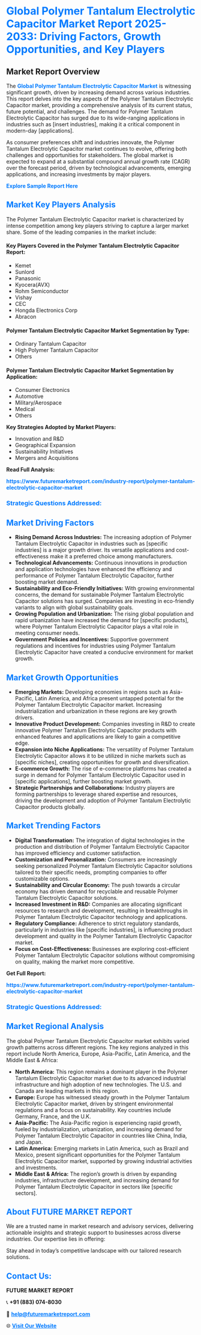 <h1 style="color: #007BFF;">Global Polymer Tantalum Electrolytic Capacitor Market Report 2025-2033: Driving Factors, Growth Opportunities, and Key Players</h1>

<section id="overview">
<h2>Market Report Overview</h2>
<p>The <a href="https://www.futuremarketreport.com/industry-report/polymer-tantalum-electrolytic-capacitor-market" style="color: #007BFF; text-decoration: none;"><strong>Global Polymer Tantalum Electrolytic Capacitor Market</strong></a> is witnessing significant growth, driven by increasing demand across various industries. This report delves into the key aspects of the Polymer Tantalum Electrolytic Capacitor market, providing a comprehensive analysis of its current status, future potential, and challenges. The demand for Polymer Tantalum Electrolytic Capacitor has surged due to its wide-ranging applications in industries such as [insert industries], making it a critical component in modern-day [applications].</p>
<p>As consumer preferences shift and industries innovate, the Polymer Tantalum Electrolytic Capacitor market continues to evolve, offering both challenges and opportunities for stakeholders. The global market is expected to expand at a substantial compound annual growth rate (CAGR) over the forecast period, driven by technological advancements, emerging applications, and increasing investments by major players.</p>
</section>

<section id="overview">
<p><a href="https://www.futuremarketreport.com/request-sample/reportId=75838" style="color: #007BFF; text-decoration: none;"><strong>Explore Sample Report Here</strong></a></p>
</section>

<section id="key-players">
<h2 style="color: #007BFF;">Market Key Players Analysis</h2>
<p>The Polymer Tantalum Electrolytic Capacitor market is characterized by intense competition among key players striving to capture a larger market share. Some of the leading companies in the market include:</p>
<h4>Key Players Covered in the Polymer Tantalum Electrolytic Capacitor Report:</h4>
<ul><li>Kemet</li><li>Sunlord</li><li>Panasonic</li><li>Kyocera(AVX)</li><li>Rohm Semiconductor</li><li>Vishay</li><li>CEC</li><li>Hongda Electronics Corp</li><li>Abracon</li></ul>
<h4>Polymer Tantalum Electrolytic Capacitor Market Segmentation by Type:</h4>
<ul><li>Ordinary Tantalum Capacitor</li><li>High Polymer Tantalum Capacitor</li><li>Others</li></ul>

<h4>Polymer Tantalum Electrolytic Capacitor Market Segmentation by Application:</h4>
<ul><li>Consumer Electronics</li><li>Automotive</li><li>Military/Aerospace</li><li>Medical</li><li>Others</li></ul>
<p><strong>Key Strategies Adopted by Market Players:</strong></p>
<ul>
<li>Innovation and R&D</li>
<li>Geographical Expansion</li>
<li>Sustainability Initiatives</li>
<li>Mergers and Acquisitions</li>
</ul>
</section>

<section>
<p><strong>Read Full Analysis: </strong></p><a href="https://www.futuremarketreport.com/industry-report/polymer-tantalum-electrolytic-capacitor-market" style="color: #007BFF; text-decoration: none;"><strong>https://www.futuremarketreport.com/industry-report/polymer-tantalum-electrolytic-capacitor-market</strong></a>
<h3 style="color: #007BFF;">Strategic Questions Addressed:</h3>
</section>

<section id="driving-factors">
<h2 style="color: #007BFF;">Market Driving Factors</h2>
<ul>
<li><strong>Rising Demand Across Industries:</strong> The increasing adoption of Polymer Tantalum Electrolytic Capacitor in industries such as [specific industries] is a major growth driver. Its versatile applications and cost-effectiveness make it a preferred choice among manufacturers.</li>
<li><strong>Technological Advancements:</strong> Continuous innovations in production and application technologies have enhanced the efficiency and performance of Polymer Tantalum Electrolytic Capacitor, further boosting market demand.</li>
<li><strong>Sustainability and Eco-Friendly Initiatives:</strong> With growing environmental concerns, the demand for sustainable Polymer Tantalum Electrolytic Capacitor solutions has surged. Companies are investing in eco-friendly variants to align with global sustainability goals.</li>
<li><strong>Growing Population and Urbanization:</strong> The rising global population and rapid urbanization have increased the demand for [specific products], where Polymer Tantalum Electrolytic Capacitor plays a vital role in meeting consumer needs.</li>
<li><strong>Government Policies and Incentives:</strong> Supportive government regulations and incentives for industries using Polymer Tantalum Electrolytic Capacitor have created a conducive environment for market growth.</li>
</ul>
</section>

<section id="growth-opportunities">
<h2 style="color: #007BFF;">Market Growth Opportunities</h2>
<ul>
<li><strong>Emerging Markets:</strong> Developing economies in regions such as Asia-Pacific, Latin America, and Africa present untapped potential for the Polymer Tantalum Electrolytic Capacitor market. Increasing industrialization and urbanization in these regions are key growth drivers.</li>
<li><strong>Innovative Product Development:</strong> Companies investing in R&D to create innovative Polymer Tantalum Electrolytic Capacitor products with enhanced features and applications are likely to gain a competitive edge.</li>
<li><strong>Expansion into Niche Applications:</strong> The versatility of Polymer Tantalum Electrolytic Capacitor allows it to be utilized in niche markets such as [specific niches], creating opportunities for growth and diversification.</li>
<li><strong>E-commerce Growth:</strong> The rise of e-commerce platforms has created a surge in demand for Polymer Tantalum Electrolytic Capacitor used in [specific applications], further boosting market growth.</li>
<li><strong>Strategic Partnerships and Collaborations:</strong> Industry players are forming partnerships to leverage shared expertise and resources, driving the development and adoption of Polymer Tantalum Electrolytic Capacitor products globally.</li>
</ul>
</section>

<section id="trending-factors">
<h2 style="color: #007BFF;">Market Trending Factors</h2>
<ul>
<li><strong>Digital Transformation:</strong> The integration of digital technologies in the production and distribution of Polymer Tantalum Electrolytic Capacitor has improved efficiency and customer satisfaction.</li>
<li><strong>Customization and Personalization:</strong> Consumers are increasingly seeking personalized Polymer Tantalum Electrolytic Capacitor solutions tailored to their specific needs, prompting companies to offer customizable options.</li>
<li><strong>Sustainability and Circular Economy:</strong> The push towards a circular economy has driven demand for recyclable and reusable Polymer Tantalum Electrolytic Capacitor solutions.</li>
<li><strong>Increased Investment in R&D:</strong> Companies are allocating significant resources to research and development, resulting in breakthroughs in Polymer Tantalum Electrolytic Capacitor technology and applications.</li>
<li><strong>Regulatory Compliance:</strong> Adherence to strict regulatory standards, particularly in industries like [specific industries], is influencing product development and quality in the Polymer Tantalum Electrolytic Capacitor market.</li>
<li><strong>Focus on Cost-Effectiveness:</strong> Businesses are exploring cost-efficient Polymer Tantalum Electrolytic Capacitor solutions without compromising on quality, making the market more competitive.</li>
</ul>
</section>

<section>
<p><strong>Get Full Report: </strong></p><a href="https://www.futuremarketreport.com/industry-report/polymer-tantalum-electrolytic-capacitor-market" style="color: #007BFF; text-decoration: none;"><strong>https://www.futuremarketreport.com/industry-report/polymer-tantalum-electrolytic-capacitor-market</strong></a>
<h3 style="color: #007BFF;">Strategic Questions Addressed:</h3>
</section>


<section id="regional-analysis">
<h2 style="color: #007BFF;">Market Regional Analysis</h2>
<p>The global Polymer Tantalum Electrolytic Capacitor market exhibits varied growth patterns across different regions. The key regions analyzed in this report include North America, Europe, Asia-Pacific, Latin America, and the Middle East & Africa:</p>
<ul>
<li><strong>North America:</strong> This region remains a dominant player in the Polymer Tantalum Electrolytic Capacitor market due to its advanced industrial infrastructure and high adoption of new technologies. The U.S. and Canada are leading markets in this region.</li>
<li><strong>Europe:</strong> Europe has witnessed steady growth in the Polymer Tantalum Electrolytic Capacitor market, driven by stringent environmental regulations and a focus on sustainability. Key countries include Germany, France, and the U.K.</li>
<li><strong>Asia-Pacific:</strong> The Asia-Pacific region is experiencing rapid growth, fueled by industrialization, urbanization, and increasing demand for Polymer Tantalum Electrolytic Capacitor in countries like China, India, and Japan.</li>
<li><strong>Latin America:</strong> Emerging markets in Latin America, such as Brazil and Mexico, present significant opportunities for the Polymer Tantalum Electrolytic Capacitor market, supported by growing industrial activities and investments.</li>
<li><strong>Middle East & Africa:</strong> The region’s growth is driven by expanding industries, infrastructure development, and increasing demand for Polymer Tantalum Electrolytic Capacitor in sectors like [specific sectors].</li>
</ul>
</section>

<footer>
<h2 style="color: #007BFF;">About FUTURE MARKET REPORT</h2>
<p>We are a trusted name in market research and advisory services, delivering actionable insights and strategic support to businesses across diverse industries. Our expertise lies in offering:</p>

<p>Stay ahead in today’s competitive landscape with our tailored research solutions.</p>

<h2 style="color: #007BFF;">Contact Us:</h2>
<p><strong>FUTURE MARKET REPORT</strong></p>
<p>📞 <strong>+91 (883) 074-8030</strong></p>
<p>📧 <strong><a href="mailto:help@futuremarketreport.com" style="color: #007BFF;">help@futuremarketreport.com</a></strong></p>
<p>🌐 <strong><a href="https://www.futuremarketreport.com/" style="color: #007BFF;">Visit Our Website</a></strong></p>
</footer>